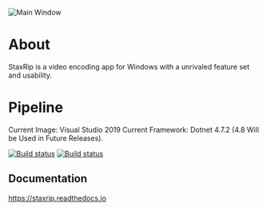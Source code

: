 ![Main Window](https://github.com/staxrip/staxrip/blob/master/docs/screenshots/_Main.png)

# About

StaxRip is a video encoding app for Windows with a unrivaled feature set and usability.

# Pipeline

Current Image: Visual Studio 2019
Current Framework: Dotnet 4.7.2 (4.8 Will be Used in Future Releases).

[![Build status](https://ci.appveyor.com/api/projects/status/j0alakgd5ahkyjmw?svg=true)](https://ci.appveyor.com/project/Revan654/staxrip)
[![Build status](https://ci.appveyor.com/api/projects/status/j0alakgd5ahkyjmw/branch/master?svg=true)](https://ci.appveyor.com/project/Revan654/staxrip/branch/master)

## Documentation

https://staxrip.readthedocs.io
